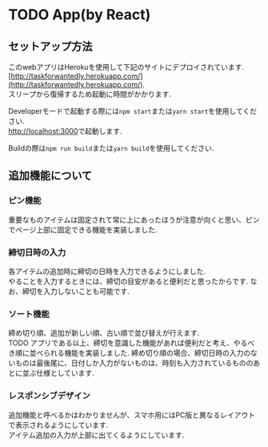 # TODO App(by React)

## セットアップ方法

このwebアプリはHerokuを使用して下記のサイトにデプロイされています.  
[http://taskforwantedly.herokuapp.com/](http://taskforwantedly.herokuapp.com/).  
スリープから復帰するため起動に時間がかかります.


Developerモードで起動する際には`npm start`または`yarn start`を使用してください.  
[http://localhost:3000](http://localhost:3000)で起動します.


Buildの際は`npm run build`または`yarn build`を使用してください.

## 追加機能について

### ピン機能
重要なものアイテムは固定されて常に上にあったほうが注意が向くと思い、ピンでページ上部に固定できる機能を実装しました.

### 締切日時の入力
各アイテムの追加時に締切の日時を入力できるようにしました.  
やることを入力するときには、締切の目安があると便利だと思ったからです.
なお、締切を入力しないことも可能です.

### ソート機能
締め切り順、追加が新しい順、古い順で並び替えが行えます.  
TODO アプリである以上、締切を意識した機能があれば便利だと考え、やるべき順に並べられる機能を実装しました.
締め切り順の場合、締切日時の入力のないものは最後尾に、日付しか入力がないものは、時刻も入力されているもののあとに並ぶ仕様としています.

### レスポンシブデザイン
追加機能と呼べるかはわかりませんが、スマホ用にはPC版と異なるレイアウトで表示されるようにしています.  
アイテム追加の入力が上部に出てくるようにしています.
